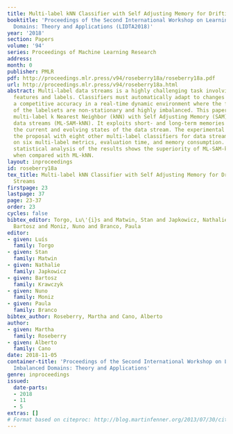 ```yaml
---
title: Multi-label kNN Classifier with Self Adjusting Memory for Drifting Data Streams
booktitle: 'Proceedings of the Second International Workshop on Learning with Imbalanced
  Domains: Theory and Applications (LIDTA2018)'
year: '2018'
section: Papers
volume: '94'
series: Proceedings of Machine Learning Research
address: 
month: 0
publisher: PMLR
pdf: http://proceedings.mlr.press/v94/roseberry18a/roseberry18a.pdf
url: http://proceedings.mlr.press/v94/roseberry18a.html
abstract: Multi-label data streams is a highly challenging task involving drifts in
  features and labels. Classifiers must automatically adapt to changes while keeping
  a competitive accuracy in a real-time dynamic environment where the frequencies
  of the labelsets are non-stationary and highly imbalanced. This paper presents a
  multi-label k Nearest Neighbor (kNN) with Self Adjusting Memory (SAM) for drifting
  data streams (ML-SAM-kNN). It exploits short- and long-term memories to predict
  the current and evolving states of the data stream. The experimental study compares
  the proposal with eight other multi-label classifiers for data streams on 23 datasets
  on six multi-label metrics, evaluation time, and memory consumption. Non-parametric
  statistical analysis of the results shows the superiority of ML-SAM-kNN, including
  when compared with ML-kNN.
layout: inproceedings
id: roseberry18a
tex_title: Multi-label kNN Classifier with Self Adjusting Memory for Drifting Data
  Streams
firstpage: 23
lastpage: 37
page: 23-37
order: 23
cycles: false
bibtex_editor: Torgo, Lu\'{i}s and Matwin, Stan and Japkowicz, Nathalie and Krawczyk,
  Bartosz and Moniz, Nuno and Branco, Paula
editor:
- given: Luís
  family: Torgo
- given: Stan
  family: Matwin
- given: Nathalie
  family: Japkowicz
- given: Bartosz
  family: Krawczyk
- given: Nuno
  family: Moniz
- given: Paula
  family: Branco
bibtex_author: Roseberry, Martha and Cano, Alberto
author:
- given: Martha
  family: Roseberry
- given: Alberto
  family: Cano
date: 2018-11-05
container-title: 'Proceedings of the Second International Workshop on Learning with
  Imbalanced Domains: Theory and Applications'
genre: inproceedings
issued:
  date-parts:
  - 2018
  - 11
  - 5
extras: []
# Format based on citeproc: http://blog.martinfenner.org/2013/07/30/citeproc-yaml-for-bibliographies/
---
```

